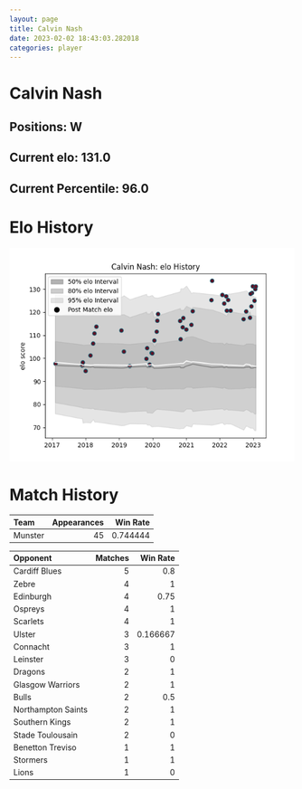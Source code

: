 ```yaml
---  
layout: page  
title: Calvin Nash  
date: 2023-02-02 18:43:03.282018  
categories: player  
---
```

# Calvin Nash

## Positions: W

## Current elo: 131.0

## Current Percentile: 96.0

# Elo History


![elo history](history_CalvinNash.png)
# Match History


| Team    |   Appearances |   Win Rate |
|:--------|--------------:|-----------:|
| Munster |            45 |   0.744444 |

| Opponent           |   Matches |   Win Rate |
|:-------------------|----------:|-----------:|
| Cardiff Blues      |         5 |   0.8      |
| Zebre              |         4 |   1        |
| Edinburgh          |         4 |   0.75     |
| Ospreys            |         4 |   1        |
| Scarlets           |         4 |   1        |
| Ulster             |         3 |   0.166667 |
| Connacht           |         3 |   1        |
| Leinster           |         3 |   0        |
| Dragons            |         2 |   1        |
| Glasgow Warriors   |         2 |   1        |
| Bulls              |         2 |   0.5      |
| Northampton Saints |         2 |   1        |
| Southern Kings     |         2 |   1        |
| Stade Toulousain   |         2 |   0        |
| Benetton Treviso   |         1 |   1        |
| Stormers           |         1 |   1        |
| Lions              |         1 |   0        |